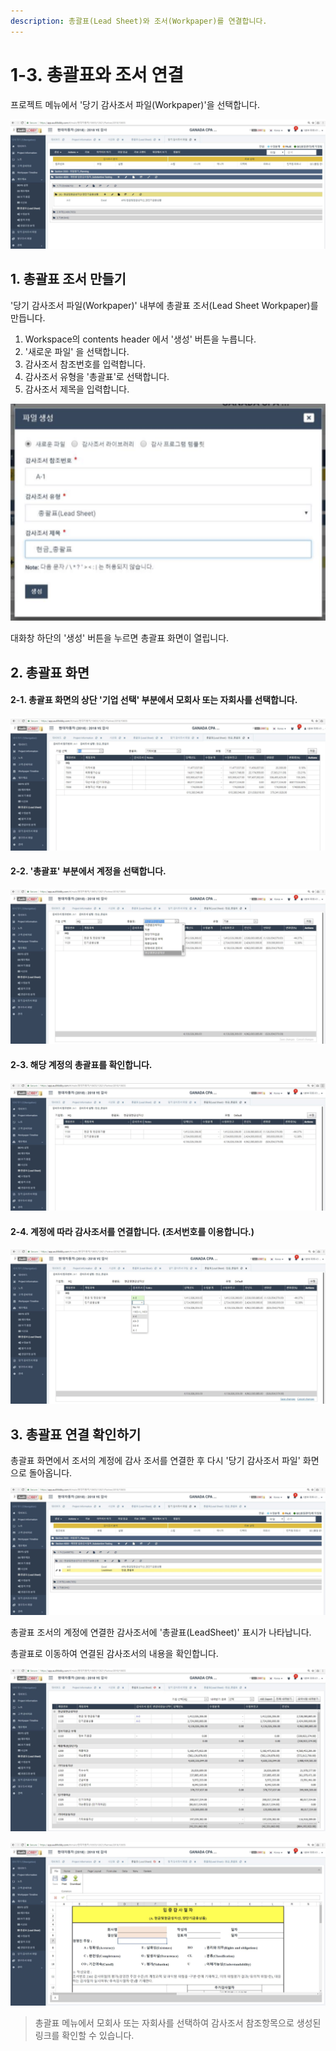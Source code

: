 ```yaml
---
description: 총괄표(Lead Sheet)와 조서(Workpaper)를 연결합니다.
---
```


# 1-3. 총괄표와 조서 연결

프로젝트 메뉴에서 '당기 감사조서 파일\(Workpaper\)'을 선택합니다. 

![Project Home &amp;gt; &#xB2F9;&#xAE30; &#xAC10;&#xC0AC;&#xC870;&#xC11C; &#xD30C;&#xC77C;](../../../.gitbook/assets/image%20%28130%29.png)

## 1. 총괄표 조서 만들기  

'당기 감사조서 파일\(Workpaper\)' 내부에 총괄표 조서\(Lead Sheet Workpaper\)를 만듭니다. 

1. Workspace의 contents header 에서 '생성' 버튼을 누릅니다.
2. '새로운 파일' 을 선택합니다.  
3. 감사조서 참조번호를 입력합니다. 
4. 감사조서 유형을 '총괄표'로 선택합니다. 
5. 감사조서 제목을 입력합니다.  

![Project Home &amp;gt; &#xB2F9;&#xAE30; &#xAC10;&#xC0AC;&#xC870;&#xC11C; &#xD30C;&#xC77C; &amp;gt; &#xC0DD;&#xC131; &amp;gt; &#xD30C;&#xC77C; &#xC0DD;&#xC131; : &#xB2F9;&#xAE30; &#xAC10;&#xC0AC;&#xC870;&#xC11C; &#xD30C;&#xC77C; &#xC0DD;&#xC131; &#xD654;&#xBA74;](../../../.gitbook/assets/image%20%2823%29.png)

대화창 하단의 '생성' 버튼을 누르면 총괄표 화면이 열립니다. 

## 2. 총괄표 화면 

#### 2-1. 총괄표 화면의 상단 '기업 선택' 부분에서 모회사 또는 자회사를 선택합니다.  

![&#xCD1D;&#xAD04;&#xD45C; &#xC870;&#xC11C; &#xD654;&#xBA74; &amp;gt; &#xBAA8;&#xD68C;&#xC0AC; &#xB610;&#xB294; &#xC790;&#xD68C;&#xC0AC; &#xC120;&#xD0DD; ](../../../.gitbook/assets/image%20%2891%29.png)

#### 2-2. '총괄표' 부분에서 계정을 선택합니다. 

![&#xCD1D;&#xAD04;&#xD45C; &#xC870;&#xC11C; &#xD654;&#xBA74; &amp;gt; &#xCD1D;&#xAD04;&#xD45C; &#xACC4;&#xC815; &#xC120;&#xD0DD;](../../../.gitbook/assets/image%20%28118%29.png)

#### 2-3. 해당 계정의 총괄표를 확인합니다.  

![&#xCD1D;&#xAD04;&#xD45C; &#xC870;&#xC11C; &#xD654;&#xBA74; &amp;gt; &#xD574;&#xB2F9; &#xACC4;&#xC815;&#xC758; &#xCD1D;&#xAD04;&#xD45C; &#xD655;&#xC778;](../../../.gitbook/assets/image%20%2874%29.png)

#### 2-4. 계정에 따라 감사조서를 연결합니다. \(조서번호를 이용합니다.\) 

![&#xCD1D;&#xAD04;&#xD45C; &#xC870;&#xC11C; &#xD654;&#xBA74; &amp;gt; &#xACC4;&#xC815; &#xC120;&#xD0DD;  &amp;gt; &#xAC10;&#xC0AC;&#xC870;&#xC11C; &#xC5F0;&#xACB0;](../../../.gitbook/assets/image%20%288%29.png)

## 3. 총괄표 연결 확인하기 

총괄표 화면에서 조서의 계정에 감사 조서를 연결한 후 다시 '당기 감사조서 파일' 화면으로 돌아옵니다. 

![Project Home &amp;gt; &#xB2F9;&#xAE30; &#xAC10;&#xC0AC;&#xC870;&#xC11C; &#xD30C;&#xC77C; &#xD654;&#xBA74;](../../../.gitbook/assets/image%20%2859%29.png)

총괄표 조서의 계정에 연결한 감사조서에 '총괄표\(LeadSheet\)' 표시가 나타납니다.

총괄표로 이동하여 연결된 감사조서의 내용을 확인합니다.

![Project Home &amp;gt; &#xC7AC;&#xBB34;&#xC81C;&#xD45C; &amp;gt; &#xCD1D;&#xAD04;&#xD45C; \(Lead Sheet\)](../../../.gitbook/assets/image%20%2869%29.png)

![Project Home &amp;gt; &#xC7AC;&#xBB34;&#xC81C;&#xD45C; &amp;gt; &#xCD1D;&#xAD04;&#xD45C;\(Lead Sheet\)](../../../.gitbook/assets/image%20%28179%29.png)

> 총괄표 메뉴에서 모회사 또는 자회사를 선택하여 감사조서 참조항목으로 생성된 링크를 확인할 수 있습니다.



